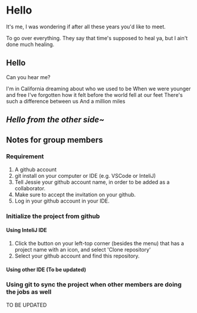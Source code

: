 # Hello
It's me, I was wondering if after all these years you'd like to meet.

To go over everything. They say that time's supposed to heal ya, but I ain't done much healing.

## Hello
Can you hear me?

I'm in California dreaming about who we used to be
When we were younger and free
I've forgotten how it felt before the world fell at our feet
There's such a difference between us
And a million miles

## *Hello from the other side~*

## Notes for group members
### Requirement
1. A github account
2. git install on your computer or IDE (e.g. VSCode or InteliJ)
3. Tell Jessie your github account name, in order to be added as a collaborator. 
4. Make sure to accept the invitation on your github.
5. Log in your github account in your IDE.

### Initialize the project from github
#### Using InteliJ IDE
1. Click the button on your left-top corner (besides the menu) that has a project name with an icon, and select 'Clone repository'
2. Select your github account and find this repository.

#### Using other IDE (To be updated)

### Using git to sync the project when other members are doing the jobs as well
TO BE UPDATED
